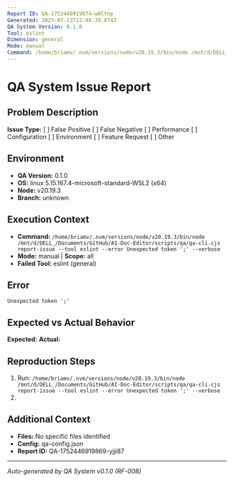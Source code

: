 ```yaml
---
Report ID: QA-1752446919874-w0ltnp
Generated: 2025-07-13T22:48:39.874Z
QA System Version: 0.1.0
Tool: eslint
Dimension: general
Mode: manual
Command: /home/briamv/.nvm/versions/node/v20.19.3/bin/node /mnt/d/DELL_/Documents/GitHub/AI-Doc-Editor/scripts/qa/qa-cli.cjs report-issue --tool eslint --error Unexpected token ';' --verbose
---
```


# QA System Issue Report

## Problem Description
<!-- Describe the issue you encountered with the QA System -->

**Issue Type:** [ ] False Positive [ ] False Negative [ ] Performance [ ] Configuration [ ] Environment [ ] Feature Request [ ] Other

## Environment
- **QA Version:** 0.1.0
- **OS:** linux 5.15.167.4-microsoft-standard-WSL2 (x64)
- **Node:** v20.19.3
- **Branch:** unknown

## Execution Context
- **Command:** `/home/briamv/.nvm/versions/node/v20.19.3/bin/node /mnt/d/DELL_/Documents/GitHub/AI-Doc-Editor/scripts/qa/qa-cli.cjs report-issue --tool eslint --error Unexpected token ';' --verbose`
- **Mode:** manual | **Scope:** all
- **Failed Tool:** eslint (general)

## Error
```
Unexpected token ';'
```

## Expected vs Actual Behavior
**Expected:** <!-- What should happen -->
**Actual:** <!-- What actually happened -->

## Reproduction Steps
1. Run: `/home/briamv/.nvm/versions/node/v20.19.3/bin/node /mnt/d/DELL_/Documents/GitHub/AI-Doc-Editor/scripts/qa/qa-cli.cjs report-issue --tool eslint --error Unexpected token ';' --verbose`
2. <!-- Additional steps -->

## Additional Context
- **Files:** No specific files identified
- **Config:** qa-config.json
- **Report ID:** QA-1752446919869-yjji87

---
*Auto-generated by QA System v0.1.0 (RF-008)*